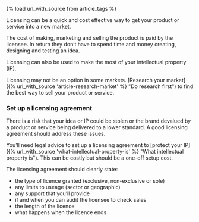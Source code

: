 {% load url_with_source from article_tags %}

Licensing can be a quick and cost effective way to get your product or service into a new market. 

The cost of making, marketing and selling the product is paid by the licensee. In return they don&rsquo;t have to spend time and money creating, designing and testing an idea. 

Licensing can also be used to make the most of your intellectual property (IP).

Licensing may not be an option in some markets. [Research your market]({% url_with_source 'article-research-market' %} "Do research first")  to find the best way to sell your product or service. 

### Set up a licensing agreement

There is a risk that your idea or IP could be stolen or the brand devalued by a product or service being delivered to a lower standard. A good licensing agreement should address these issues.

You&rsquo;ll need legal advice to set up a licensing agreement to [protect your IP]({% url_with_source 'what-intellectual-property-is' %} "What intellectual property is"). This can be costly but should be a one-off setup cost.

The licensing agreement should clearly state:

- the type of licence granted (exclusive, non-exclusive or sole)
- any limits to useage (sector or geographic)
- any support that you&rsquo;ll provide
- if and when you can audit the licensee to check sales
- the length of the licence 
- what happens when the licence ends
